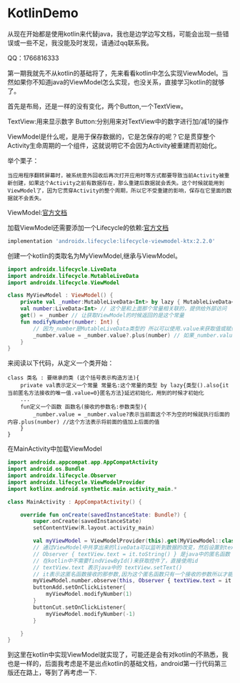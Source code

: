 # KotlinDemo

从现在开始都是使用kotlin来代替java，我也是边学边写文档，可能会出现一些错误或一些不足，我没能及时发现，请通过qq联系我。

QQ：1766816333

第一期我就先不从kotlin的基础将了，先来看看kotlin中怎么实现ViewModel。当然如果你不知道java的ViewModel怎么实现，也没关系，直接学习kotlin的就够了。

首先是布局，还是一样的没有变化，两个Button,一个TextView。

TextView:用来显示数字
Button:分别用来对TextView中的数字进行加/减1的操作

ViewModel是什么呢，是用于保存数据的，它是怎保存的呢？它是贯穿整个Activity生命周期的一个组件，这就说明它不会因为Activity被重建而初始化。

举个栗子：

    当应用程序翻转屏幕时，被系统意外回收后再次打开应用时等方式都要导致当前Activity被重新创建，如果这个Activity之前有数据存在，那么重建后数据就会丢失。这个时候就能用到ViewModel了，因为它贯穿Activity的整个周期，所以它不受重建的影响，保存在它里面的数据就不会丢失。

ViewModel:[官方文档](https://developer.android.google.cn/topic/libraries/architecture/viewmodel?hl=zh_cn#kotlin)

加载ViewModel还需要添加一个Lifecycle的依赖:[官方文档](https://developer.android.google.cn/jetpack/androidx/releases/lifecycle#declaring_dependencies)
```gradle
implementation 'androidx.lifecycle:lifecycle-viewmodel-ktx:2.2.0'
```

创建一个kotlin的类取名为MyViewModel,继承与ViewModel。
```kotlin
import androidx.lifecycle.LiveData
import androidx.lifecycle.MutableLiveData
import androidx.lifecycle.ViewModel

class MyViewModel : ViewModel() {
    private val _number:MutableLiveData<Int> by lazy { MutableLiveData<Int>().also{it.value=0} } // 延迟初始化
    val number:LiveData<Int> // 这个是和上面那个常量相关联的，提供给外部访问
    get() = _number // 让获取ViewModel的时候返回的是这个常量
    fun modifyNumber(number: Int) {
        // 因为_number是MutableLiveData类型的 所以可以使用.value来获取值或赋值
        _number.value = _number.value?.plus(number) // 如果_number.value不为空那么就进行？后的内容
    }
}
```

来阅读以下代码，从定义一个类开始：
```
class 类名 : 要继承的类 (这个括号表示构造方法){
    private val表示定义一个常量 常量名:这个常量的类型 by lazy{类型().also{it当前匿名方法接收的唯一值.value=0}匿名方法}延迟初始化，用到的时候才初始化
    ...
    fun定义一个函数 函数名(接收的参数名:参数类型){
        _number.value = _number.value?表示当前面这个不为空的时候就执行后面的内容.plus(number) //这个方法表示将前面的值加上后面的值
    }
}
```

在MainActivity中加载ViewModel
```kotlin
import androidx.appcompat.app.AppCompatActivity
import android.os.Bundle
import androidx.lifecycle.Observer
import androidx.lifecycle.ViewModelProvider
import kotlinx.android.synthetic.main.activity_main.*

class MainActivity : AppCompatActivity() {

    override fun onCreate(savedInstanceState: Bundle?) {
        super.onCreate(savedInstanceState)
        setContentView(R.layout.activity_main)

        val myViewModel = ViewModelProvider(this).get(MyViewModel::class.java) // MyViewModel::class.java 等同于Java中的MyViewModel.class 就是去找到这个类
        // 通过ViewModel中共享出来的liveData可以监听到数据的改变，然后设置到textView上
        // Observer { textView.text = it.toString() } 是java中的匿名函数
        // 在kotlin中不需要findViewById()来获取控件了，直接使用id
        // textView.text 表示java中的 textView.setText()
        // it表示这匿名函数接收的那参数,因为这个匿名函数只有一个接收的参数所以才能使用it
        myViewModel.number.observe(this, Observer { textView.text = it.toString() } )
        buttonAdd.setOnClickListener{
            myViewModel.modifyNumber(1)
        }
        buttonCut.setOnClickListener{
            myViewModel.modifyNumber(-1)
        }

    }
}
```

到这里在kotlin中实现ViewModel就实现了，可能还是会有对kotlin的不熟悉，我也是一样的，后面我考虑是不是出点kotlin的基础文档，android第一行代码第三版还在路上，等到了再考虑一下.